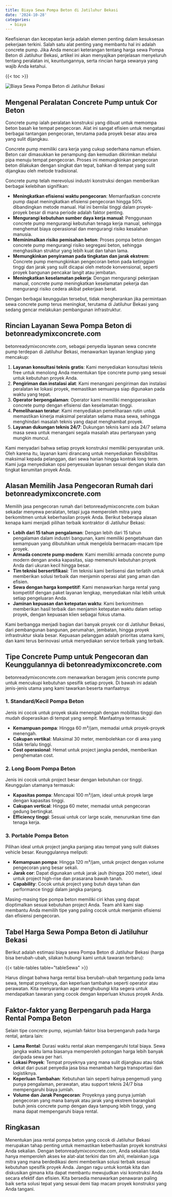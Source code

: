 ```yaml
---
title: Biaya Sewa Pompa Beton di Jatiluhur Bekasi
date: '2024-10-28'
categories:
  - biaya
---
```


Keefisienan dan kecepatan kerja adalah elemen penting dalam kesuksesan pekerjaan terkini. Salah satu alat penting yang membantu hal ini adalah concrete pump. Jika Anda mencari keterangan tentang harga sewa Pompa Beton di Jatiluhur Bekasi, artikel ini akan menyajikan penjelasan menyeluruh tentang peralatan ini, keuntungannya, serta rincian harga sewanya yang wajib Anda ketahui.

{{< toc >}}

![Biaya Sewa Pompa Beton di Jatiluhur Bekasi](https://betoncor8.github.io/pump/concrete-pump%20(27).png)

## Mengenal Peralatan Concrete Pump untuk Cor Beton

Concrete pump ialah peralatan konstruksi yang dibuat untuk memompa beton basah ke tempat pengecoran. Alat ini sangat efisien untuk mengatasi berbagai tantangan pengecoran, terutama pada proyek besar atau area yang sulit dijangkau.

Concrete pump memiliki cara kerja yang cukup sederhana namun efisien. Beton cair dimasukkan ke penampung dan kemudian dikirimkan melalui pipa menuju tempat pengecoran. Proses ini memungkinkan pengecoran beton dilakukan dengan singkat dan tepat, bahkan di tempat yang sulit dijangkau oleh metode tradisional.

Concrete pump telah merevolusi industri konstruksi dengan memberikan berbagai kelebihan signifikan:

- **Meningkatkan efisiensi waktu pengecoran**: Memanfaatkan concrete pump dapat meningkatkan efisiensi pengecoran hingga 50% dibandingkan metode manual. Hal ini bernilai tinggi dalam proyek-proyek besar di mana periode adalah faktor penting.
- **Mengurangi kebutuhan sumber daya kerja manual**: Penggunaan concrete pump mengurangi kebutuhan tenaga kerja manual, sehingga menghemat biaya operasional dan mengurangi risiko kesalahan manusia.
- **Meminimalkan risiko pemisahan beton**: Proses pompa beton dengan concrete pump mengurangi risiko segregasi beton, sehingga menghasilkan struktur yang lebih kuat dan tahan lama.
- **Memungkinkan penyiraman pada tingkatan dan jarak ekstrem**: Concrete pump memungkinkan pengecoran beton pada ketinggian tinggi dan jarak yang sulit dicapai oleh metode konvensional, seperti proyek bangunan pencakar langit atau jembatan.
- **Meningkatkan keselamatan pekerja**: Dengan mengurangi pekerjaan manual, concrete pump meningkatkan keselamatan pekerja dan mengurangi risiko cedera akibat pekerjaan berat.

Dengan berbagai keunggulan tersebut, tidak mengherankan jika permintaan sewa concrete pump terus meningkat, terutama di Jatiluhur Bekasi yang sedang gencar melakukan pembangunan infrastruktur.

## Rincian Layanan Sewa Pompa Beton di betonreadymixconcrete.com

betonreadymixconcrete.com, sebagai penyedia layanan sewa concrete pump terdepan di Jatiluhur Bekasi, menawarkan layanan lengkap yang mencakup:

1. **Layanan konsultasi teknis gratis**: Kami menyediakan konsultasi teknis free untuk menolong Anda menentukan tipe concrete pump yang sesuai untuk kebutuhan proyek Anda.
2. **Pengiriman dan instalasi alat**: Kami menangani pengiriman dan instalasi peralatan ke lokasi proyek, memastikan semuanya siap digunakan pada waktu yang tepat.
3. **Operator berpengalaman**: Operator kami memiliki mengoperasikan concrete pump dengan efisiensi dan keselamatan tinggi.
4. **Pemeliharaan teratur**: Kami menyediakan pemeliharaan rutin untuk memastikan kinerja maksimal peralatan selama masa sewa, sehingga menghindari masalah teknis yang dapat menghambat proyek.
5. **Layanan dukungan teknis 24/7**: Dukungan teknis kami ada 24/7 selama masa sewa untuk menangani segala masalah atau pertanyaan yang mungkin muncul.

Kami menyadari bahwa setiap proyek konstruksi memiliki persyaratan unik. Oleh karena itu, layanan kami dirancang untuk menyediakan fleksibilitas maksimal kepada pelanggan, dari sewa harian hingga kontrak long term. Kami juga menyediakan opsi penyesuaian layanan sesuai dengan skala dan tingkat kerumitan proyek Anda.

## Alasan Memilih Jasa Pengecoran Rumah dari betonreadymixconcrete.com

Memilih jasa pengecoran rumah dari betonreadymixconcrete.com bukan sekadar menyewa peralatan, tetapi juga memperoleh mitra yang berkomitmen untuk keberhasilan proyek Anda. Berikut beberapa alasan kenapa kami menjadi pilihan terbaik kontraktor di Jatiluhur Bekasi:

- **Lebih dari 15 tahun pengalaman**: Dengan lebih dari 15 tahun pengalaman dalam industri bangunan, kami memiliki pengetahuan dan kemampuan yang dibutuhkan untuk mengelola bermacam-macam tipe proyek.
- **Armada concrete pump modern**: Kami memiliki armada concrete pump modern dengan aneka kapasitas, siap memenuhi kebutuhan proyek Anda dari ukuran kecil hingga besar.
- **Tim teknisi bersertifikasi**: Tim teknisi kami berlisensi dan terlatih untuk memberikan solusi terbaik dan menjamin operasi alat yang aman dan efisien.
- **Sewa dengan harga kompetitif**: Kami menawarkan harga rental yang kompetitif dengan paket layanan lengkap, menyediakan nilai lebih untuk setiap pengeluaran Anda.
- **Jaminan kepuasan dan ketepatan waktu**: Kami berkomitmen memberikan hasil terbaik dan menjamin ketepatan waktu dalam setiap proyek, dengan kepuasan klien sebagai fokus utama.

Kami berbangga menjadi bagian dari banyak proyek cor di Jatiluhur Bekasi, dari pembangunan bangunan, perumahan, jembatan, hingga proyek infrastruktur skala besar. Kepuasan pelanggan adalah prioritas utama kami, dan kami terus berinovasi untuk menyediakan service terbaik yang terbaik.

## Tipe Concrete Pump untuk Pengecoran dan Keunggulannya di betonreadymixconcrete.com

betonreadymixconcrete.com menawarkan beragam jenis concrete pump untuk mencukupi kebutuhan spesifik setiap proyek. Di bawah ini adalah jenis-jenis utama yang kami tawarkan beserta manfaatnya:

### 1\. Standard/Kecil Pompa Beton

Jenis ini cocok untuk proyek skala menengah dengan mobilitas tinggi dan mudah dioperasikan di tempat yang sempit. Manfaatnya termasuk:

- **Kemampuan pompa**: Hingga 60 m³/jam, memadai untuk proyek-proyek menengah.
- **Cakupan vertikal**: Maksimal 30 meter, membolehkan cor di area yang tidak terlalu tinggi.
- **Cost operasional**: Hemat untuk project jangka pendek, memberikan penghematan cost.

### 2\. Long Boom Pompa Beton

Jenis ini cocok untuk project besar dengan kebutuhan cor tinggi. Keunggulan utamanya termasuk:

- **Kapasitas pompa**: Mencapai 100 m³/jam, ideal untuk proyek large dengan kapasitas tinggi.
- **Cakupan vertical**: Hingga 60 meter, memadai untuk pengecoran gedung bertingkat.
- **Efficiency tinggi**: Sesuai untuk cor large scale, menurunkan time dan tenaga kerja.

### 3\. Portable Pompa Beton

Pilihan ideal untuk project jangka panjang atau tempat yang sulit diakses vehicle besar. Keunggulannya meliputi:

- **Kemampuan pompa**: Hingga 120 m³/jam, untuk project dengan volume pengecoran yang besar sekali.
- **Jarak cor**: Dapat digunakan untuk jarak jauh (hingga 200 meter), ideal untuk project high-rise dan prasarana bawah tanah.
- **Capability**: Cocok untuk project yang butuh daya tahan dan performance tinggi dalam jangka panjang.

Masing-masing tipe pompa beton memiliki ciri khas yang dapat dioptimalkan sesuai kebutuhan project Anda. Team ahli kami siap membantu Anda memilih tipe yang paling cocok untuk menjamin efisiensi dan efisiensi pengecoran.

## Tabel Harga Sewa Pompa Beton di Jatiluhur Bekasi

Berikut adalah estimasi biaya sewa Pompa Beton di Jatiluhur Bekasi (harga bisa berubah-ubah, silakan hubungi kami untuk tawaran terbaru):

{{< table-tables table="tableSewa" >}}

Harus diingat bahwa harga rental bisa berubah-ubah tergantung pada lama sewa, tempat proyeknya, dan keperluan tambahan seperti operator atau perawatan. Kita menyarankan agar menghubungi kita segera untuk mendapatkan tawaran yang cocok dengan keperluan khusus proyek Anda.

## Faktor-faktor yang Berpengaruh pada Harga Rental Pompa Beton

Selain tipe concrete pump, sejumlah faktor bisa berpengaruh pada harga rental, antara lain:

- **Lama Rental**: Durasi waktu rental akan mempengaruhi total biaya. Sewa jangka waktu lama biasanya memperoleh potongan harga lebih banyak daripada sewa per hari.
- **Lokasi Proyek**: Tempat proyeknya yang mana sulit dijangkau atau tidak dekat dari pusat penyedia jasa bisa menambah harga transportasi dan logistiknya.
- **Keperluan Tambahan**: Kebutuhan lain seperti halnya pengemudi yang punya pengalaman, perawatan, atau support teknis 24/7 bisa mempengaruhi biaya jumlah.
- **Volume dan Jarak Pengecoran**: Proyeknya yang punya jumlah pengecoran yang mana banyak atau jarak yang ekstrem barangkali butuh jenis concrete pump dengan daya tampung lebih tinggi, yang mana dapat mempengaruhi biaya rental.

## Ringkasan

Menentukan jasa rental pompa beton yang cocok di Jatiluhur Bekasi merupakan tahap penting untuk memastikan keberhasilan proyek konstruksi Anda sekalian. Dengan betonreadymixconcrete.com, Anda sekalian tidak hanya memperoleh akses ke alat-alat terkini dan tim ahli, melainkan juga mitra yang mana berdedikasi demi memberikan solusi terbaik sesuai kebutuhan spesifik proyek Anda. Jangan ragu untuk kontak kita dan diskusikan gimana kita dapat membantu mewujudkan visi konstruksi Anda secara efektif dan efisien. Kita bersedia menawarkan penawaran paling baik serta solusi tepat yang sesuai demi tiap macam proyek konstruksi yang Anda tangani.
